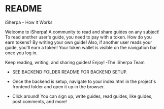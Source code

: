# README

iSherpa - How It Works

Welcome to iSherpa! A community to read and share guides on any subject! To read another user's guide, you need to pay with a token. How do you earn tokens? By writing your own guide! Also, if another user reads your guide, you'll earn a token! Your token wallet is visible on the navigation bar once you log in.

Keep reading, writing, and sharing guides! Enjoy! -The iSherpa Team

* SEE BACKEND FOLDER README FOR BACKEND SETUP.

* Once the backend is setup, navigate to your index.html in the project's frontend folder and open it up in the browser.

* Click around! You can sign up, write guides, read guides, like guides, post comments, and more!